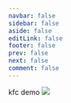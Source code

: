 ```yaml
---
navbar: false
sidebar: false
aside: false
editLink: false
footer: false
prev: false
next: false
comment: false
---
```


kfc demo
[![](/banner_kfc_2.jpg)](kfcapplinkurl://menu?action={"url":"kfcapplinkurl://t1/kfc-ordering-preorder/default"})